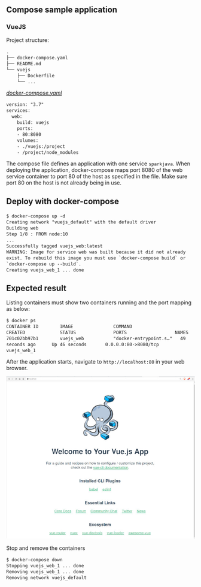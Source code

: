 ## Compose sample application
### VueJS 

Project structure:
```
.
├── docker-compose.yaml
├── README.md
└── vuejs
    ├── Dockerfile
    └── ...
```

[_docker-compose.yaml_](docker-compose.yaml)
```
version: "3.7"
services:
  web:
    build: vuejs
    ports:
    - 80:8080
    volumes:
    - ./vuejs:/project
    - /project/node_modules
```
The compose file defines an application with one service `sparkjava`.
When deploying the application, docker-compose maps port 8080 of the web service container to port 80 of the host as specified in the file.
Make sure port 80 on the host is not already being in use.

## Deploy with docker-compose

```
$ docker-compose up -d
Creating network "vuejs_default" with the default driver
Building web
Step 1/8 : FROM node:10
...
Successfully tagged vuejs_web:latest
WARNING: Image for service web was built because it did not already exist. To rebuild this image you must use `docker-compose build` or `docker-compose up --build`.
Creating vuejs_web_1 ... done
```

## Expected result

Listing containers must show two containers running and the port mapping as below:
```
$ docker ps
CONTAINER ID        IMAGE               COMMAND                  CREATED             STATUS              PORTS                  NAMES
701c02bb97b1        vuejs_web           "docker-entrypoint.s…"   49 seconds ago      Up 46 seconds       0.0.0.0:80->8080/tcp   vuejs_web_1
```

After the application starts, navigate to `http://localhost:80` in your web browser.

![page](output.jpg)

Stop and remove the containers
```
$ docker-compose down
Stopping vuejs_web_1 ... done
Removing vuejs_web_1 ... done
Removing network vuejs_default
```
